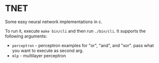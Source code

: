 # TNET

Some easy neural network implementations in c.

To run it, execute `make bin/cli` and then run `./bin/cli`. It supports the following arguments:

- `perceptron` - perceptron examples for "or", "and", and "xor". pass what you want to execute as second arg.
- `mlp` - multilayer perceptron